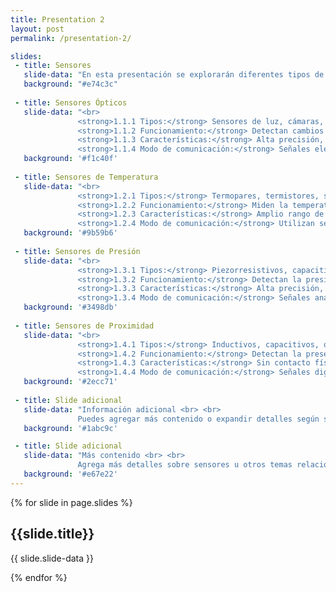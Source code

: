 ```yaml
---
title: Presentation 2
layout: post
permalink: /presentation-2/

slides:
 - title: Sensores
   slide-data: "En esta presentación se explorarán diferentes tipos de sensores. <br> <br>"
   background: "#e74c3c"
     
 - title: Sensores Ópticos
   slide-data: "<br> 
               <strong>1.1.1 Tipos:</strong> Sensores de luz, cámaras, fotodiodos, fototransistores, infrarrojos <br> <br>
               <strong>1.1.2 Funcionamiento:</strong> Detectan cambios en la luz o utilizan la luz para medir propiedades físicas como la distancia, la presencia o la velocidad. <br> <br>
               <strong>1.1.3 Características:</strong> Alta precisión, sin contacto físico, rápidos, versátiles, aplicables en varias industrias. <br> <br>
               <strong>1.1.4 Modo de comunicación:</strong> Señales eléctricas o digitales que transportan la información captada. <br>"
   background: '#f1c40f'
   
 - title: Sensores de Temperatura
   slide-data: "<br> 
               <strong>1.2.1 Tipos:</strong> Termopares, termistores, sensores de resistencia (RTD), sensores infrarrojos. <br> <br>
               <strong>1.2.2 Funcionamiento:</strong> Miden la temperatura detectando cambios en la resistencia eléctrica, la emisión de radiación térmica, o la termoelectricidad. <br> <br>
               <strong>1.2.3 Características:</strong> Amplio rango de temperaturas, precisión variable según el tipo de sensor, adecuados para múltiples aplicaciones industriales y científicas. <br> <br>
               <strong>1.2.4 Modo de comunicación:</strong> Utilizan señales analógicas o digitales para transmitir lecturas. <br>"
   background: '#9b59b6'
   
 - title: Sensores de Presión
   slide-data: "<br> 
               <strong>1.3.1 Tipos:</strong> Piezorresistivos, capacitivos, piezoeléctricos, de resonancia. <br> <br>
               <strong>1.3.2 Funcionamiento:</strong> Detectan la presión física aplicada y la convierten en una señal eléctrica proporcional. <br> <br>
               <strong>1.3.3 Características:</strong> Alta precisión, disponibles para varios rangos de presión, resistentes y fiables para mediciones industriales. <br> <br>
               <strong>1.3.4 Modo de comunicación:</strong> Señales analógicas o digitales según el tipo de sensor y aplicación. <br>"
   background: '#3498db'
   
 - title: Sensores de Proximidad
   slide-data: "<br> 
               <strong>1.4.1 Tipos:</strong> Inductivos, capacitivos, ópticos, ultrasónicos. <br> <br>
               <strong>1.4.2 Funcionamiento:</strong> Detectan la presencia o cercanía de objetos sin contacto físico, utilizando diferentes principios como electromagnetismo o ultrasonido. <br> <br>
               <strong>1.4.3 Características:</strong> Sin contacto físico, resistentes, rápidos en la detección, duraderos en condiciones industriales. <br> <br>
               <strong>1.4.4 Modo de comunicación:</strong> Señales digitales, analógicas o inalámbricas según el sistema de uso. <br>"
   background: '#2ecc71'
   
 - title: Slide adicional
   slide-data: "Información adicional <br> <br> 
               Puedes agregar más contenido o expandir detalles según sea necesario."
   background: '#1abc9c'

 - title: Slide adicional
   slide-data: "Más contenido <br> <br> 
               Agrega más detalles sobre sensores u otros temas relacionados aquí."
   background: '#e67e22'
---
```


{% for slide in page.slides %}
                    
<section data-background="{% if slide.background %}{{slide.background}}{% else %}{{page.background}}{% endif %}"><h1>{{slide.title}}</h1>{{ slide.slide-data }}</section>
                    
{% endfor %}
